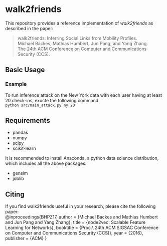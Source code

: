 # walk2friends
This repository provides a reference implementation of *walk2friends* as described in the paper:<br>
> walk2friends: Inferring Social Links from Mobility Profiles. <br>
> Michael Backes, Mathias Humbert, Jun Pang, and Yang Zhang. <br>
> The 24th ACM Conference on Computer and Communications Security (CCS). <br>
> <Insert paper link>

## Basic Usage

### Example
To run inference attack on the New York data with each user having at least 20 check-ins, exucte the following command: <br/>``python src/main_attack.py ny 20``

## Requirements

* pandas
* numpy
* scipy
* scikit-learn

It is recommended to install Anaconda, a python data science distribution, which includes all the above packages.

* gensim
* joblib

## Citing
If you find walk2friends useful in your research, please cite the following paper:
<br>
@inproceedings{BHPZ17,
  author = {Michael Backes and Mathias Humbert and Jun Pang and Yang Zhang},
  title = {node2vec: Scalable Feature Learning for Networks},
  booktitle = {Proc.\ 24th ACM SIGSAC Conference on Computer and Communications Security (CCS)},
  year = {2016},
  publisher = {ACM}
  }
</br>
